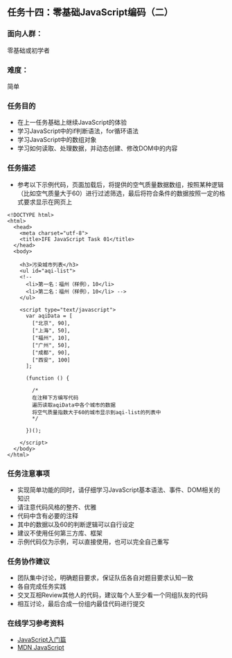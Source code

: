 ## 任务十四：零基础JavaScript编码（二）
### 面向人群：
零基础或初学者

### 难度：
简单

### 任务目的
* 在上一任务基础上继续JavaScript的体验
* 学习JavaScript中的if判断语法，for循环语法
* 学习JavaScript中的数组对象
* 学习如何读取、处理数据，并动态创建、修改DOM中的内容

### 任务描述
* 参考以下示例代码，页面加载后，将提供的空气质量数据数组，按照某种逻辑（比如空气质量大于60）进行过滤筛选，最后将符合条件的数据按照一定的格式要求显示在网页上

```
<!DOCTYPE html>
<html>
  <head>
    <meta charset="utf-8">
    <title>IFE JavaScript Task 01</title>
  </head>
  <body>

    <h3>污染城市列表</h3>
    <ul id="aqi-list">
    <!--   
      <li>第一名：福州（样例），10</li>
      <li>第二名：福州（样例），10</li> -->
    </ul>

    <script type="text/javascript">
      var aqiData = [
        ["北京", 90],
        ["上海", 50],
        ["福州", 10],
        ["广州", 50],
        ["成都", 90],
        ["西安", 100]
      ];

      (function () {

        /*
        在注释下方编写代码
        遍历读取aqiData中各个城市的数据
        将空气质量指数大于60的城市显示到aqi-list的列表中
        */

      })();

    </script>
  </body>
</html>
```

### 任务注意事项
* 实现简单功能的同时，请仔细学习JavaScript基本语法、事件、DOM相关的知识
* 请注意代码风格的整齐、优雅
* 代码中含有必要的注释
* 其中的数据以及60的判断逻辑可以自行设定
* 建议不使用任何第三方库、框架
* 示例代码仅为示例，可以直接使用，也可以完全自己重写

### 任务协作建议
* 团队集中讨论，明确题目要求，保证队伍各自对题目要求认知一致
* 各自完成任务实践
* 交叉互相Review其他人的代码，建议每个人至少看一个同组队友的代码
* 相互讨论，最后合成一份组内最佳代码进行提交

### 在线学习参考资料
* [JavaScript入门篇](http://www.imooc.com/view/36)
* [MDN JavaScript](https://developer.mozilla.org/en/docs/Web/JavaScript)
